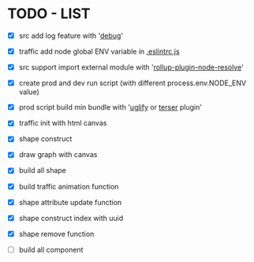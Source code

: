 # TODO - LIST

- [X] src add log feature with '[debug](https://www.npmjs.com/package/debug)'
- [X] traffic add node global ENV variable in [.eslintrc.js](./.eslintrc.js)
- [X] src support import external module with '[rollup-plugin-node-resolve](https://github.com/rollup/rollup-plugin-node-resolve)'
- [X] create prod and dev run script (with different process.env.NODE_ENV value)
- [X] prod script build min bundle with '[uglify](https://github.com/TrySound/rollup-plugin-uglify) or [terser](https://github.com/TrySound/rollup-plugin-terser) plugin'


- [X] traffic init with html canvas
- [X] shape construct
- [X] draw graph with canvas


- [X] build all shape 


- [X] build traffic animation function
- [X] shape attribute update function
- [X] shape construct index with uuid
- [X] shape remove function
- [ ] build all component